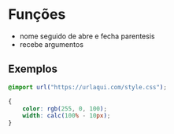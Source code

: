 # Funções

* nome seguido de abre e fecha parentesis
* recebe argumentos

## Exemplos

```css
@import url("https://urlaqui.com/style.css");

{
    color: rgb(255, 0, 100);
    width: calc(100% - 10px);
}


```